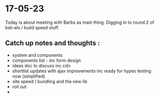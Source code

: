 # 17-05-23

Today is about meeting with Barbs as main thing. Digging in to round 2 of bsk-els / build speed stuff.

## Catch up notes and thoughts :
- system and components
- components list - inc form design
- ideas doc to discuss inc cdn
- shortlist updates with ajax improvements inc ready for hypes testing now (simplified)
- site speed / bundling and the new lib
- roll out
-
